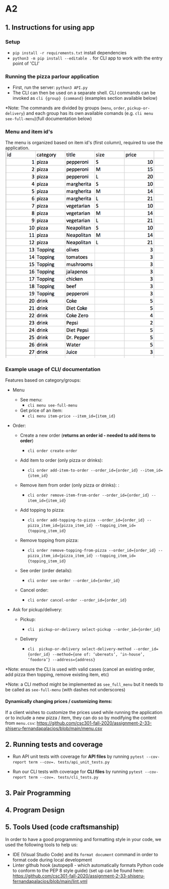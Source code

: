 # A2


## 1. Instructions for using app

### Setup
- `pip install -r requirements.txt` install dependencies
- `python3 -m pip install --editable .` for CLI app to work with the entry point of 'CLI'


### Running the pizza parlour application

- First, run the server: `python3 API.py`
- The CLI can then be used on a separate shell. CLI commands can be invoked as `cli {group} {command}` (examples section available below)

*Note: The commands are divided by groups (`menu`, `order`, `pickup-or-delivery`) and each group has its own available comands (e.g. `cli menu see-full-menu`)(full documentation below)


### Menu and item id's

The menu is organized based on item id's (first column), required to use the application.
![alt text](various_readme_pictures/menu.png)



### Example usage of CLI/ documentation


Features based on category/groups:

- Menu
  - See  menu: 
    -  `cli menu see-full-menu`
  - Get price of an item:
    - `cli menu item-price --item_id={item_id}`

- Order: 
  - Create a new order (**returns an order id - needed to add items to order**) 
    - `cli order create-order`

  - Add item to order (only pizza or drinks): 
    - `cli order add-item-to-order --order_id={order_id} --item_id={item_id}`

  - Remove item from order  (only pizza or drinks): : 
     - `cli order remove-item-from-order --order_id={order_id} --item_id={item_id}`

  - Add topping to pizza: 
    - `cli order add-topping-to-pizza --order_id={order_id} --pizza_item_id={pizza_item_id} --topping_item_id={topping_item_id}`

  - Remove topping from pizza: 
    - `cli order remove-topping-from-pizza --order_id={order_id} --pizza_item_id={pizza_item_id} --topping_item_id={topping_item_id}`

  - See order (order details): 
    - `cli order see-order --order_id={order_id}`

  - Cancel order: 
    - `cli order cancel-order --order_id={order_id}`

- Ask for pickup/delivery:
    - Pickup:
      - `cli  pickup-or-delivery select-pickup --order_id={order_id}`

    - Delivery
      -  `cli  pickup-or-delivery select-delivery-method --order_id={order_id} --method={one of: ‘ubereats’, ‘in-house’, ‘foodora’} --address={address}`


*Note: ensure the CLI is used with valid cases (cancel an existing order, add pizza then topping, remove existing item, etc)


*Note: a CLI method might be implemented as `see_full_menu` but it needs to be called as `see-full-menu` (with dashes not underscores) 



#### Dynamically changing prices / customizing items:
If a client wishes to customize the prices used while running the application or to include a new pizza / item, they can do so by modifying the content from `menu.csv`: https://github.com/csc301-fall-2020/assignment-2-33-shiseru-fernandapalacios/blob/main/menu.csv



## 2. Running tests and coverage

- Run API unit tests with coverage for **API files** by running `pytest --cov-report term --cov=. tests/api_unit_tests.py`

- Run our CLI tests with coverage for **CLI files** by running `pytest --cov-report term --cov=. tests/cli_tests.py`


## 3. Pair Programming

## 4. Program Design

## 5. Tools Used (code craftsmanship)

In order to have a good programming and formatting style in your code, we used the following tools to help us:
- IDE (Visual Studio Code) and its `format document` command in order to format code during local development
- Linter github hook (autopep8 - which automatically formats Python code to conform to the PEP 8 style guide) (set up can be found here: https://github.com/csc301-fall-2020/assignment-2-33-shiseru-fernandapalacios/blob/main/lint.yml


